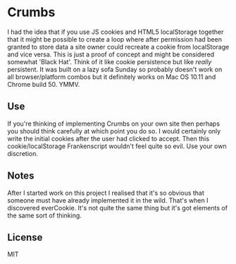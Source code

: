 # Crumbs
I had the idea that if you use JS cookies and HTML5 localStorage together that it might be
possible to create a loop where after permission had been granted to store data a site owner
could recreate a cookie from localStorage and vice versa. This is just a proof of concept and
might be considered somewhat 'Black Hat'.
Think of it like cookie persistence but like *really* persistent.
It was built on a lazy sofa Sunday so probably doesn't work on all browser/platform combos but it definitely works on Mac OS 10.11 and Chrome build 50. YMMV.
## Use
If you're thinking of implementing Crumbs on your own site then perhaps you should think carefully at which point you do so. I would certainly only write the initial cookies after the user had clicked to accept. Then this cookie/localStorage Frankenscript wouldn't feel quite so evil. Use your own discretion.
## Notes
After I started work on this project I realised that it's so obvious that someone must have already implemented it in the wild. That's when I discovered everCookie. It's not quite the same thing but it's got elements of the same sort of thinking.
## License
MIT
